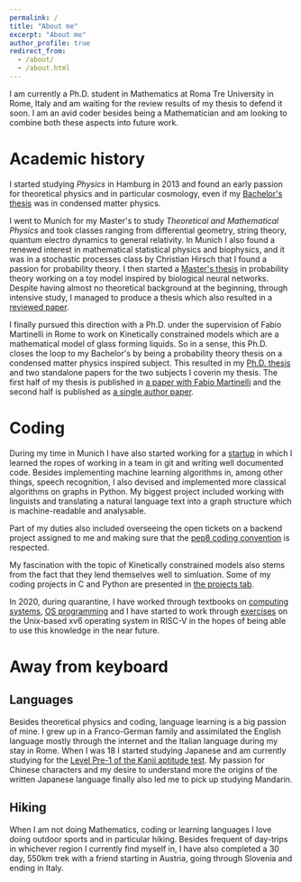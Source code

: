 ```yaml
---
permalink: /
title: "About me"
excerpt: "About me"
author_profile: true
redirect_from: 
  - /about/
  - /about.html
---
```


I am currently a Ph.D. student in Mathematics at Roma Tre University in Rome, Italy and am
waiting for the review results of my thesis to defend it soon. I am an avid
coder besides being a Mathematician and am looking to combine both these
aspects into future work.

Academic history
=====
I started studying _Physics_ in Hamburg in 2013 and found an early passion for
theoretical physics and in particular cosmology, even if my [Bachelor's
thesis](/theses/bachelor-thesis) was in condensed matter physics.

I went to Munich for my Master's to study _Theoretical and Mathematical
Physics_ and took classes ranging from differential geometry, string theory,
 quantum electro dynamics to general relativity. In Munich I also found
 a renewed interest in mathematical statistical physics and biophysics,
 and it was in a stochastic processes class by Christian Hirsch that I
 found a passion for probability theory. I then started a [Master's
 thesis](/theses/master-thesis) in probability theory working on a toy model inspired
 by biological neural networks. Despite having almost no
 theoretical background at the beginning, through intensive study, I managed to produce
 a thesis which also resulted
in a [reviewed
paper](/publication/2021-weakly-reinforced-polya-urns-on-countable-networks).

I finally pursued this direction with a Ph.D. under the supervision of Fabio
Martinelli in Rome to work on Kinetically constrained models which are a
mathematical model of glass forming liquids. So in a sense, this Ph.D. closes
the loop to my Bachelor's by being a probability theory thesis on a condensed
matter physics inspired subject. This resulted in my [Ph.D.
thesis](/theses/phd-thesis) and two standalone papers for the two subjects I
coverin my thesis. The first half of my thesis is published in [a paper with
Fabio
Martinelli](/publication/2022-on-a-front-evolution-problem-for-the-multidimensional-east-model)
        and the second half is published as [a single author
        paper](/publication/2022-multicolour-east-model).

Coding
=====
During my time in Munich I have also started working for a
[startup](https://cognostics.de/) in which I
learned the ropes of working in a team in git and writing well documented code.
Besides implementing machine learning algorithms in, among other things, speech
recognition, I also devised and implemented more classical algorithms on
graphs in Python. My biggest project included working with linguists and translating a
natural language text into a graph structure which is machine-readable and
analysable.

Part of my duties also included overseeing the open tickets on a backend
project assigned to me and making sure that the [pep8 coding
convention](https://pep8.org/) is respected.

My fascination with the topic of Kinetically constrained models also stems
from the fact that they lend themselves well to simluation. Some of my coding
projects in C and Python are presented in [the projects tab](/projects).

In 2020, during quarantine, I have worked through textbooks on [computing
systems](https://highered.mheducation.com/sites/0072467509/index.html), [OS
programming](https://pages.cs.wisc.edu/~remzi/OSTEP/) and I have started to
work through [exercises](https://pdos.csail.mit.edu/6.828/2020/labs/) on the
Unix-based xv6 operating system in RISC-V in the hopes of being able to use
this knowledge in the near future.

Away from keyboard
=====

Languages
-----
Besides theoretical physics and coding, language learning is a big passion of
mine. I grew up in a Franco-German family and assimilated the English language
mostly through the internet and the Italian language during my stay in Rome.
When I was 18 I started studying Japanese and am currently studying for the
[Level Pre-1 of the Kanji aptitude
test](https://en.wikipedia.org/wiki/Kanji_Kentei#Level_Pre-1). My passion for
Chinese characters and my desire to understand more the origins of the written
Japanese language finally also led me to pick up studying Mandarin.

Hiking
-----
When I am not doing Mathematics, coding or learning languages I love doing
outdoor sports and in particular hiking. Besides frequent of day-trips in
whichever region I currently find myself in, I have also completed a 30 day,
550km trek with a friend starting in Austria, going through Slovenia
and ending in Italy.
